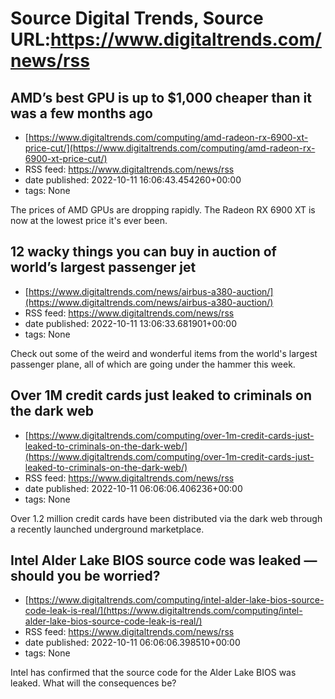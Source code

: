 # Source Digital Trends, Source URL:https://www.digitaltrends.com/news/rss

## AMD’s best GPU is up to $1,000 cheaper than it was a few months ago
 - [https://www.digitaltrends.com/computing/amd-radeon-rx-6900-xt-price-cut/](https://www.digitaltrends.com/computing/amd-radeon-rx-6900-xt-price-cut/)
 - RSS feed: https://www.digitaltrends.com/news/rss
 - date published: 2022-10-11 16:06:43.454260+00:00
 - tags: None

The prices of AMD GPUs are dropping rapidly. The Radeon RX 6900 XT is now at the lowest price it's ever been.

## 12 wacky things you can buy in auction of world’s largest passenger jet
 - [https://www.digitaltrends.com/news/airbus-a380-auction/](https://www.digitaltrends.com/news/airbus-a380-auction/)
 - RSS feed: https://www.digitaltrends.com/news/rss
 - date published: 2022-10-11 13:06:33.681901+00:00
 - tags: None

Check out some of the weird and wonderful items from the world's largest passenger plane, all of which are going under the hammer this week.

## Over 1M credit cards just leaked to criminals on the dark web
 - [https://www.digitaltrends.com/computing/over-1m-credit-cards-just-leaked-to-criminals-on-the-dark-web/](https://www.digitaltrends.com/computing/over-1m-credit-cards-just-leaked-to-criminals-on-the-dark-web/)
 - RSS feed: https://www.digitaltrends.com/news/rss
 - date published: 2022-10-11 06:06:06.406236+00:00
 - tags: None

Over 1.2 million credit cards have been distributed via the dark web through a recently launched underground marketplace.

## Intel Alder Lake BIOS source code was leaked — should you be worried?
 - [https://www.digitaltrends.com/computing/intel-alder-lake-bios-source-code-leak-is-real/](https://www.digitaltrends.com/computing/intel-alder-lake-bios-source-code-leak-is-real/)
 - RSS feed: https://www.digitaltrends.com/news/rss
 - date published: 2022-10-11 06:06:06.398510+00:00
 - tags: None

Intel has confirmed that the source code for the Alder Lake BIOS was leaked. What will the consequences be?

